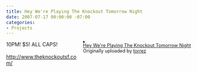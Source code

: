 ```yaml
---
title: Hey We're Playing The Knockout Tomorrow Night
date: 2007-07-17 00:00:00 -07:00
categories:
- Projects
---
```


<p><div style="float: right; margin-left: 10px; margin-bottom: 10px;"> <a href="http://www.flickr.com/photos/torrez/840049661/" title="photo sharing"><img src="http://farm2.static.flickr.com/1371/840049661_704c41fdde_m.jpg" alt="" style="border: solid 2px #000000;" /></a> <br /> <span style="font-size: 0.9em; margin-top: 0px;">  <a href="http://www.flickr.com/photos/torrez/840049661/">Hey We're Playing The Knockout Tomorrow Night</a>  <br />  Originally uploaded by <a href="http://www.flickr.com/people/torrez/">torrez</a> </span></div>10PM! $5! ALL CAPS!<br /><br /><a href="http://www.theknockoutsf.com/">http://www.theknockoutsf.com/</a><br clear="all" /></p>
